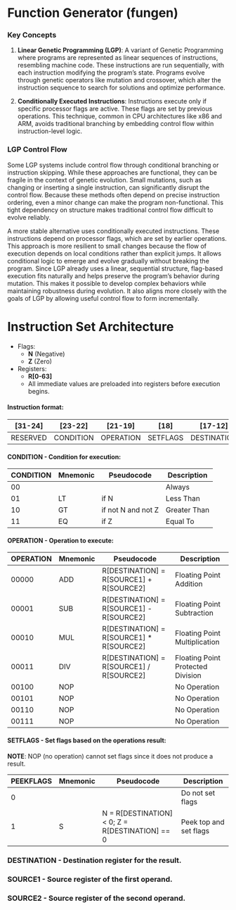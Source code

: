 # Function Generator (fungen)

### Key Concepts

1) **Linear Genetic Programming (LGP)**: A variant of Genetic Programming where programs are represented as linear sequences of instructions, resembling machine code. These instructions are run sequentially, with each instruction modifying the program’s state. Programs evolve through genetic operators like mutation and crossover, which alter the instruction sequence to search for solutions and optimize performance.

2) **Conditionally Executed Instructions**: Instructions execute only if specific processor flags are active. These flags are set by previous operations. This technique, common in CPU architectures like x86 and ARM, avoids traditional branching by embedding control flow within instruction-level logic.

### LGP Control Flow

Some LGP systems include control flow through conditional branching or instruction skipping. While these approaches are functional, they can be fragile in the context of genetic evolution. Small mutations, such as changing or inserting a single instruction, can significantly disrupt the control flow. Because these methods often depend on precise instruction ordering, even a minor change can make the program non-functional. This tight dependency on structure makes traditional control flow difficult to evolve reliably.

A more stable alternative uses conditionally executed instructions. These instructions depend on processor flags, which are set by earlier operations. This approach is more resilient to small changes because the flow of execution depends on local conditions rather than explicit jumps. It allows conditional logic to emerge and evolve gradually without breaking the program. Since LGP already uses a linear, sequential structure, flag-based execution fits naturally and helps preserve the program’s behavior during mutation. This makes it possible to develop complex behaviors while maintaining robustness during evolution. It also aligns more closely with the goals of LGP by allowing useful control flow to form incrementally.

# Instruction Set Architecture

- Flags:
  + **N** (Negative)
  + **Z** (Zero)
- Registers:
  + **R[0-63]**
  + All immediate values are preloaded into registers before execution begins.

#### Instruction format:

|[31-24] |[23-22]  |[21-19]  |[18]    |[17-12]    |[11-6] |[5-0]  |
|--------|---------|---------|--------|-----------|-------|-------|
|RESERVED|CONDITION|OPERATION|SETFLAGS|DESTINATION|SOURCE1|SOURCE2|

#### CONDITION - Condition for execution:

|CONDITION|Mnemonic|Pseudocode        |Description |
|---------|--------|------------------|------------|
|00	  |        |                  |Always	   |
|01	  |LT	   |if N              |Less Than   |
|10	  |GT	   |if not N and not Z|Greater Than|
|11	  |EQ	   |if Z              |Equal To    |

#### OPERATION - Operation to execute:

|OPERATION|Mnemonic|Pseudocode                              |Description                       |
|---------|--------|----------------------------------------|----------------------------------|
|00000    |ADD     |R[DESTINATION] = R[SOURCE1] + R[SOURCE2]|Floating Point Addition           |
|00001    |SUB     |R[DESTINATION] = R[SOURCE1] - R[SOURCE2]|Floating Point Subtraction        |
|00010    |MUL     |R[DESTINATION] = R[SOURCE1] * R[SOURCE2]|Floating Point Multiplication     |
|00011    |DIV     |R[DESTINATION] = R[SOURCE1] / R[SOURCE2]|Floating Point Protected Division |
|00100    |NOP     |                                        |No Operation                      |
|00101    |NOP     |                                        |No Operation                      |
|00110    |NOP     |                                        |No Operation                      |
|00111    |NOP     |                                        |No Operation                      |

#### SETFLAGS - Set flags based on the operations result:

**NOTE**: NOP (no operation) cannot set flags since it does not produce a result.

|PEEKFLAGS|Mnemonic|Pseudocode                                     |Description           |
|---------|--------|-----------------------------------------------|----------------------|
|0        |        |                                               |Do not set flags	  |
|1        |S	   |N = R[DESTINATION] < 0; Z = R[DESTINATION] == 0|Peek top and set flags|

### DESTINATION - Destination register for the result.

### SOURCE1 - Source register of the first operand.

### SOURCE2 - Source register of the second operand.


